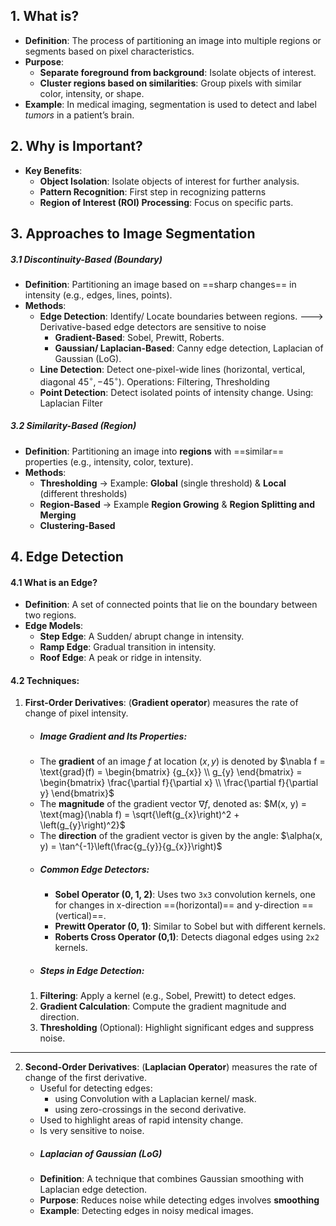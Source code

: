 ## **1. What is?**
- **<span class="red">Definition</span>**: The process of partitioning an image into multiple regions or segments based on pixel characteristics.
- **<span class="red">Purpose</span>**:
  - **Separate foreground from background**: Isolate objects of interest.
  - **Cluster regions based on similarities**: Group pixels with similar color, intensity, or shape.
- **<span class="blue">Example</span>**: In medical imaging, segmentation is used to detect and label *tumors* in a patient’s brain.
## **2. Why is Important?**
- **<span class="red">Key Benefits</span>**:
  - **Object Isolation**: Isolate objects of interest for further analysis.
  - **Pattern Recognition**: First step in recognizing patterns
  - **Region of Interest (ROI) Processing**: Focus on specific parts.
## **3. Approaches to Image Segmentation**
##### **3.1 Discontinuity-Based** (Boundary)
- **<span class="red">Definition</span>**: Partitioning an image based on ==sharp changes== in intensity (e.g., edges, lines, points).
- **<span class="red">Methods</span>**:
  - **Edge Detection**: Identify/ Locate boundaries between regions. ---> Derivative-based edge detectors are <span class="red">sensitive to noise</span>
    - **Gradient-Based**: Sobel, Prewitt, Roberts.
    - **Gaussian/ Laplacian-Based**: Canny edge detection, Laplacian of Gaussian (LoG).
  - **Line Detection**: Detect one-pixel-wide lines (horizontal, vertical, diagonal $45^{\circ}, -45^{\circ}$). <span class="blue">Operations: Filtering, Thresholding</span> 
  - **Point Detection**: Detect isolated points of intensity change. <span class="blue">Using: Laplacian Filter</span>
##### **3.2 Similarity-Based (Region)**
- **<span class="red">Definition</span>**: Partitioning an image into **regions** with ==similar== properties (e.g., intensity, color, texture).
- **<span class="red">Methods</span>**:
  - **Thresholding** -> <span class="blue">Example</span>: **Global** (single threshold) & **Local** (different thresholds)
  - **Region-Based** -> <span class="blue">Example</span> **Region Growing** & **Region Splitting and Merging**
  - **Clustering-Based**
## **4. Edge Detection**
#### 4.1 What is an Edge?
- **<span class="red">Definition</span>**: A set of connected points that lie on the boundary between two regions.
- **<span class="red">Edge Models</span>**:
  - **Step Edge**: A Sudden/ abrupt change in intensity.
  - **Ramp Edge**: Gradual transition in intensity.
  - **Roof Edge**: A peak or ridge in intensity.
#### 4.2 Techniques: 

1. **<span class="blue">First-Order Derivatives</span>**: (**Gradient operator**) measures the rate of change of pixel intensity.
   - ##### Image Gradient and Its Properties: 
	- The **gradient** of an image $f$ at location $(x, y)$ is denoted by $\nabla f = \text{grad}(f) = \begin{bmatrix} {g_{x}} \\ g_{y} \end{bmatrix} = \begin{bmatrix} \frac{\partial f}{\partial x} \\ \frac{\partial f}{\partial y} \end{bmatrix}$ 
	- The **magnitude** of the gradient vector $\nabla f$, denoted as: $M(x, y) = \text{mag}(\nabla f) = \sqrt{\left(g_{x}\right)^2 + \left(g_{y}\right)^2}$
	- The **direction** of the gradient vector is given by the angle: $\alpha(x, y) = \tan^{-1}\left(\frac{g_{y}}{g_{x}}\right)$
   - ##### Common Edge Detectors:
	   - **Sobel Operator (0, 1, 2)**: Uses two `3x3` <span class= "red">convolution</span> kernels, one for changes in x-direction ==(horizontal)== and y-direction ==(vertical)==.
	   - **Prewitt Operator (0, 1)**: Similar to Sobel but with different kernels.
	   - **Roberts Cross Operator (0,1)**: Detects diagonal edges using `2x2` kernels.
   - ##### Steps in Edge Detection:
	1. **Filtering**: Apply a kernel (e.g., Sobel, Prewitt) to detect edges.
	2. **Gradient Calculation**: Compute the gradient magnitude and direction.
	3. **Thresholding** <span class="red">(Optional)</span>: Highlight significant edges and suppress noise.
----
2. **<span class="blue">Second-Order Derivatives</span>**: (**Laplacian Operator**) measures the rate of change of the first derivative.
   - Useful for detecting edges: 
	   - using <span class="red">Convolution</span> with a Laplacian kernel/ mask.
	   - using zero-crossings in the second derivative.
   - Used to highlight areas of rapid intensity change.
   - Is very sensitive to noise.
   - ##### Laplacian of Gaussian (LoG)
	- **<span class="red">Definition</span>**: A technique that combines Gaussian smoothing with Laplacian edge detection.
	- **<span class="red">Purpose</span>**: Reduces noise while detecting edges involves **smoothing**
	- **<span class="blue">Example</span>**: Detecting edges in noisy medical images.